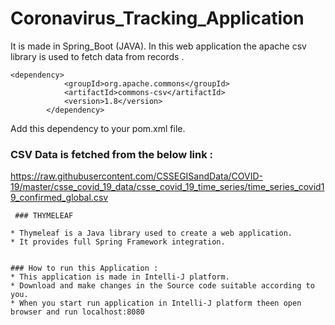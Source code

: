 # Coronavirus_Tracking_Application
It is made in Spring_Boot (JAVA). 
In this web application the apache csv library is used to fetch data from records . 

```
<dependency>
			<groupId>org.apache.commons</groupId>
			<artifactId>commons-csv</artifactId>
			<version>1.8</version>
		</dependency>
```
Add this dependency to your pom.xml file. 
    
 
### CSV Data is fetched from the below link :
   
 https://raw.githubusercontent.com/CSSEGISandData/COVID-19/master/csse_covid_19_data/csse_covid_19_time_series/time_series_covid19_confirmed_global.csv
 
 
 
``` 
 ### THYMELEAF 
 
* Thymeleaf is a Java library used to create a web application.
* It provides full Spring Framework integration.
 
 ```
 
 
 
 ```
 ### How to run this Application :
 * This application is made in Intelli-J platform.
 * Download and make changes in the Source code suitable according to you. 
 * When you start run application in Intelli-J platform theen open browser and run localhost:8080
 ```
